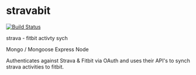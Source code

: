 stravabit
=========

[![Build Status](https://travis-ci.org/jwickard/stravabit.svg)](https://travis-ci.org/jwickard/stravabit)

strava - fitbit activty sych

Mongo / Mongoose
Express
Node

Authenticates against Strava & Fitbit via OAuth and uses their API's to synch strava activities to fitbit.
